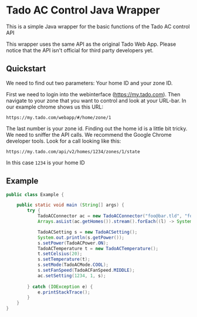 # Tado AC Control Java Wrapper
This is a simple Java wrapper for the basic functions of the Tado AC control API 

This wrapper uses the same API as the original Tado Web App. Please notice that the API isn't official for third party developers yet.

## Quickstart

We need to find out two parameters: Your home ID and your zone ID.

First we need to login into the webinterface (https://my.tado.com). Then navigate to your zone that you want to control and look at your 
URL-bar. 
In our example chrome shows us this URL:


`https://my.tado.com/webapp/#/home/zone/1`

The last number is your zone id. Finding out the home id is a little bit tricky. We need to sniffer the API calls. We recommend the Google
Chrome developer tools. Look for a call looking like this:

`https://my.tado.com/api/v2/homes/1234/zones/1/state`

In this case `1234` is your home ID

## Example

```java
public class Example {

    public static void main (String[] args) {
        try {
            TadoACConnector ac = new TadoACConnector("foo@bar.tld", "foobar");
            Arrays.asList(ac.getHomes()).stream().forEach((l) -> System.out.println(l.getName()));

            TadoACSetting s = new TadoACSetting();
            System.out.println(s.getPower());
            s.setPower(TadoACPower.ON);
            TadoACTemperature t = new TadoACTemperature();
            t.setCelsius(20);
            s.setTemperature(t);
            s.setMode(TadoACMode.COOL);
            s.setFanSpeed(TadoACFanSpeed.MIDDLE);
            ac.setSetting(1234, 1, s);
            
        } catch (IOException e) {
            e.printStackTrace();
        }
    }
}
```


